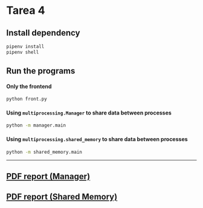 # Tarea 4

## Install dependency

```bash
pipenv install
pipenv shell
```

## Run the programs

#### Only the frontend

```bash
python front.py
```

#### Using `multiprocessing.Manager` to share data between processes

```bash
python -m manager.main
```

#### Using `multiprocessing.shared_memory` to share data between processes

```bash
python -m shared_memory.main
```

---

## [PDF report (Manager)](../reports/Tarea_4_SO_Jorge_Juarez.pdf)

## [PDF report (Shared Memory)](../reports/Tarea_4_SO_Jorge_Juarez_v2.pdf)

